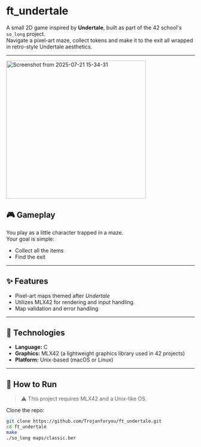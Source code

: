 # ft_undertale

A small 2D game inspired by **Undertale**, built as part of the 42 school's `so_long` project.  
Navigate a pixel-art maze, collect tokens and make it to the exit all wrapped in retro-style Undertale aesthetics.

---
<img width="373" height="369" alt="Screenshot from 2025-07-21 15-34-31" src="https://github.com/user-attachments/assets/33b19bbd-780b-426a-94f4-3359938b7c47" />


## 🎮 Gameplay

You play as a little character trapped in a maze.  
Your goal is simple:

- Collect all the items  
- Find the exit  
---

## ✨ Features

- Pixel-art maps themed after *Undertale*  
- Utilizes MLX42 for rendering and input handling.
- Map validation and error handling  

---

## 🧠 Technologies

- **Language:** C  
- **Graphics:** MLX42 (a lightweight graphics library used in 42 projects)  
- **Platform:** Unix-based (macOS or Linux)  

---

## 🔧 How to Run

> ⚠️ This project requires MLX42 and a Unix-like OS.

Clone the repo:

```bash
git clone https://github.com/Trojanforyou/ft_undertale.git
cd ft_undertale
make
./so_long maps/classic.ber
